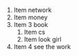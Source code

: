 1. Item network
2. Item money
3. Item 3 book
   1. Item cs
   2. Item look girl
4. Item 4 see the work
